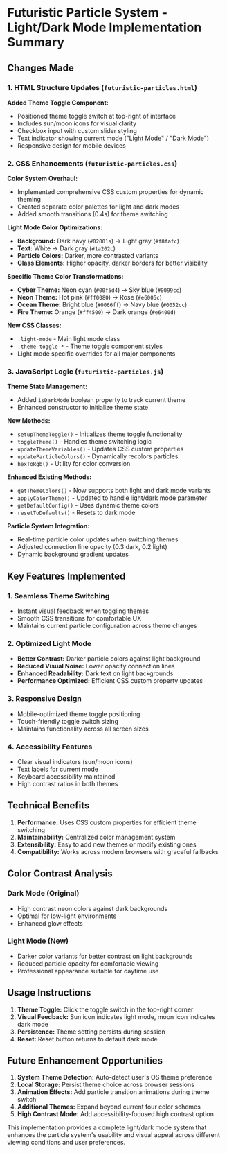 # Futuristic Particle System - Light/Dark Mode Implementation Summary

## Changes Made

### 1. HTML Structure Updates (`futuristic-particles.html`)

**Added Theme Toggle Component:**
- Positioned theme toggle switch at top-right of interface
- Includes sun/moon icons for visual clarity
- Checkbox input with custom slider styling
- Text indicator showing current mode ("Light Mode" / "Dark Mode")
- Responsive design for mobile devices

### 2. CSS Enhancements (`futuristic-particles.css`)

**Color System Overhaul:**
- Implemented comprehensive CSS custom properties for dynamic theming
- Created separate color palettes for light and dark modes
- Added smooth transitions (0.4s) for theme switching

**Light Mode Color Optimizations:**
- **Background:** Dark navy (`#02001a`) → Light gray (`#f8fafc`)
- **Text:** White → Dark gray (`#1a202c`)
- **Particle Colors:** Darker, more contrasted variants
- **Glass Elements:** Higher opacity, darker borders for better visibility

**Specific Theme Color Transformations:**
- **Cyber Theme:** Neon cyan (`#00f5d4`) → Sky blue (`#0099cc`)
- **Neon Theme:** Hot pink (`#ff0080`) → Rose (`#e6005c`)
- **Ocean Theme:** Bright blue (`#0066ff`) → Navy blue (`#0052cc`)
- **Fire Theme:** Orange (`#ff4500`) → Dark orange (`#e6400d`)

**New CSS Classes:**
- `.light-mode` - Main light mode class
- `.theme-toggle-*` - Theme toggle component styles
- Light mode specific overrides for all major components

### 3. JavaScript Logic (`futuristic-particles.js`)

**Theme State Management:**
- Added `isDarkMode` boolean property to track current theme
- Enhanced constructor to initialize theme state

**New Methods:**
- `setupThemeToggle()` - Initializes theme toggle functionality
- `toggleTheme()` - Handles theme switching logic
- `updateThemeVariables()` - Updates CSS custom properties
- `updateParticleColors()` - Dynamically recolors particles
- `hexToRgb()` - Utility for color conversion

**Enhanced Existing Methods:**
- `getThemeColors()` - Now supports both light and dark mode variants
- `applyColorTheme()` - Updated to handle light/dark mode parameter
- `getDefaultConfig()` - Uses dynamic theme colors
- `resetToDefaults()` - Resets to dark mode

**Particle System Integration:**
- Real-time particle color updates when switching themes
- Adjusted connection line opacity (0.3 dark, 0.2 light)
- Dynamic background gradient updates

## Key Features Implemented

### 1. Seamless Theme Switching
- Instant visual feedback when toggling themes
- Smooth CSS transitions for comfortable UX
- Maintains current particle configuration across theme changes

### 2. Optimized Light Mode
- **Better Contrast:** Darker particle colors against light background
- **Reduced Visual Noise:** Lower opacity connection lines
- **Enhanced Readability:** Dark text on light backgrounds
- **Performance Optimized:** Efficient CSS custom property updates

### 3. Responsive Design
- Mobile-optimized theme toggle positioning
- Touch-friendly toggle switch sizing
- Maintains functionality across all screen sizes

### 4. Accessibility Features
- Clear visual indicators (sun/moon icons)
- Text labels for current mode
- Keyboard accessibility maintained
- High contrast ratios in both themes

## Technical Benefits

1. **Performance:** Uses CSS custom properties for efficient theme switching
2. **Maintainability:** Centralized color management system
3. **Extensibility:** Easy to add new themes or modify existing ones
4. **Compatibility:** Works across modern browsers with graceful fallbacks

## Color Contrast Analysis

### Dark Mode (Original)
- High contrast neon colors against dark backgrounds
- Optimal for low-light environments
- Enhanced glow effects

### Light Mode (New)
- Darker color variants for better contrast on light backgrounds
- Reduced particle opacity for comfortable viewing
- Professional appearance suitable for daytime use

## Usage Instructions

1. **Theme Toggle:** Click the toggle switch in the top-right corner
2. **Visual Feedback:** Sun icon indicates light mode, moon icon indicates dark mode
3. **Persistence:** Theme setting persists during session
4. **Reset:** Reset button returns to default dark mode

## Future Enhancement Opportunities

1. **System Theme Detection:** Auto-detect user's OS theme preference
2. **Local Storage:** Persist theme choice across browser sessions
3. **Animation Effects:** Add particle transition animations during theme switch
4. **Additional Themes:** Expand beyond current four color schemes
5. **High Contrast Mode:** Add accessibility-focused high contrast option

This implementation provides a complete light/dark mode system that enhances the particle system's usability and visual appeal across different viewing conditions and user preferences.
